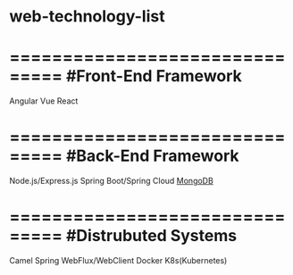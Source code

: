 # web-technology-list

===============================
#Front-End Framework
===============================
Angular
Vue
React

===============================
#Back-End Framework
===============================
Node.js/Express.js
Spring Boot/Spring Cloud
[MongoDB](https://www.mongodb.com/try/download/community)


===============================
#Distrubuted Systems
===============================
Camel
Spring WebFlux/WebClient
Docker
K8s(Kubernetes)
